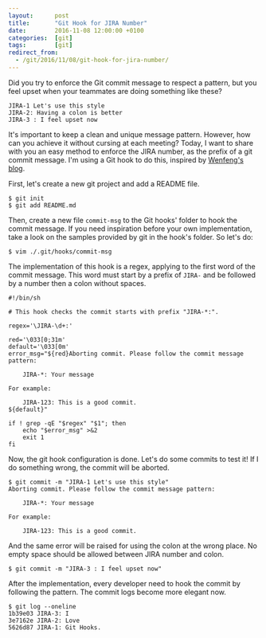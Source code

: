 ```yaml
---
layout:      post
title:       "Git Hook for JIRA Number"
date:        2016-11-08 12:00:00 +0100
categories:  [git]
tags:        [git]
redirect_from:
  - /git/2016/11/08/git-hook-for-jira-number/
---
```


Did you try to enforce the Git commit message to respect a pattern, but you feel
upset when your teammates are doing something like these?

    JIRA-1 Let's use this style
    JIRA-2: Having a colon is better
    JIRA-3 : I feel upset now

It's important to keep a clean and unique message pattern. However, how can you
achieve it without cursing at each meeting? Today, I want to share with you an
easy method to enforce the JIRA number, as the prefix of a git commit message.
I'm using a Git hook to do this, inspired by [Wenfeng's blog][wenfeng-blog].

<!--more-->

First, let's create a new git project and add a README file.

    $ git init
    $ git add README.md

Then, create a new file `commit-msg` to the Git hooks' folder to hook the commit
message. If you need inspiration before your own implementation, take a look on
the samples provided by git in the hook's folder. So let's do:

    $ vim ./.git/hooks/commit-msg

The implementation of this hook is a regex, applying to the first word of the
commit message. This word must start by a prefix of `JIRA-` and be followed by
a number then a colon without spaces.

```
#!/bin/sh

# This hook checks the commit starts with prefix "JIRA-*:".

regex='\JIRA-\d+:'

red='\033[0;31m'
default='\033[0m'
error_msg="${red}Aborting commit. Please follow the commit message pattern:

    JIRA-*: Your message

For example:

    JIRA-123: This is a good commit.
${default}"

if ! grep -qE "$regex" "$1"; then
    echo "$error_msg" >&2
	exit 1
fi
```

Now, the git hook configuration is done. Let's do some commits to test it! If
I do something wrong, the commit will be aborted.

    $ git commit -m "JIRA-1 Let's use this style"
    Aborting commit. Please follow the commit message pattern:
    
        JIRA-*: Your message
    
    For example:
    
        JIRA-123: This is a good commit.

And the same error will be raised for using the colon at the wrong place. No
empty space should be allowed between JIRA number and colon.

    $ git commit -m "JIRA-3 : I feel upset now"

After the implementation, every developer need to hook the commit by
following the pattern. The commit logs become more elegant now.

    $ git log --oneline
    1b39e03 JIRA-3: I
    3e7162e JIRA-2: Love
    5626d87 JIRA-1: Git Hooks.

[wenfeng-blog]: http://wenfeng-gao.github.io/2016/09/28/Simple-Commit-Msg-hook.html
